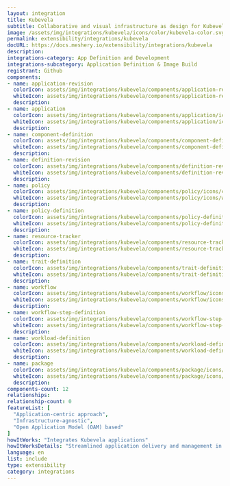 ```yaml
---
layout: integration
title: Kubevela
subtitle: Collaborative and visual infrastructure as design for Kubevela
image: /assets/img/integrations/kubevela/icons/color/kubevela-color.svg
permalink: extensibility/integrations/kubevela
docURL: https://docs.meshery.io/extensibility/integrations/kubevela
description: 
integrations-category: App Definition and Development
integrations-subcategory: Application Definition & Image Build
registrant: Github
components: 
- name: application-revision
  colorIcon: assets/img/integrations/kubevela/components/application-revision/icons/color/application-revision-color.svg
  whiteIcon: assets/img/integrations/kubevela/components/application-revision/icons/white/application-revision-white.svg
  description: 
- name: application
  colorIcon: assets/img/integrations/kubevela/components/application/icons/color/application-color.svg
  whiteIcon: assets/img/integrations/kubevela/components/application/icons/white/application-white.svg
  description: 
- name: component-definition
  colorIcon: assets/img/integrations/kubevela/components/component-definition/icons/color/component-definition-color.svg
  whiteIcon: assets/img/integrations/kubevela/components/component-definition/icons/white/component-definition-white.svg
  description: 
- name: definition-revision
  colorIcon: assets/img/integrations/kubevela/components/definition-revision/icons/color/definition-revision-color.svg
  whiteIcon: assets/img/integrations/kubevela/components/definition-revision/icons/white/definition-revision-white.svg
  description: 
- name: policy
  colorIcon: assets/img/integrations/kubevela/components/policy/icons/color/policy-color.svg
  whiteIcon: assets/img/integrations/kubevela/components/policy/icons/white/policy-white.svg
  description: 
- name: policy-definition
  colorIcon: assets/img/integrations/kubevela/components/policy-definition/icons/color/policy-definition-color.svg
  whiteIcon: assets/img/integrations/kubevela/components/policy-definition/icons/white/policy-definition-white.svg
  description: 
- name: resource-tracker
  colorIcon: assets/img/integrations/kubevela/components/resource-tracker/icons/color/resource-tracker-color.svg
  whiteIcon: assets/img/integrations/kubevela/components/resource-tracker/icons/white/resource-tracker-white.svg
  description: 
- name: trait-definition
  colorIcon: assets/img/integrations/kubevela/components/trait-definition/icons/color/trait-definition-color.svg
  whiteIcon: assets/img/integrations/kubevela/components/trait-definition/icons/white/trait-definition-white.svg
  description: 
- name: workflow
  colorIcon: assets/img/integrations/kubevela/components/workflow/icons/color/workflow-color.svg
  whiteIcon: assets/img/integrations/kubevela/components/workflow/icons/white/workflow-white.svg
  description: 
- name: workflow-step-definition
  colorIcon: assets/img/integrations/kubevela/components/workflow-step-definition/icons/color/workflow-step-definition-color.svg
  whiteIcon: assets/img/integrations/kubevela/components/workflow-step-definition/icons/white/workflow-step-definition-white.svg
  description: 
- name: workload-definition
  colorIcon: assets/img/integrations/kubevela/components/workload-definition/icons/color/workload-definition-color.svg
  whiteIcon: assets/img/integrations/kubevela/components/workload-definition/icons/white/workload-definition-white.svg
  description: 
- name: package
  colorIcon: assets/img/integrations/kubevela/components/package/icons/color/package-color.svg
  whiteIcon: assets/img/integrations/kubevela/components/package/icons/white/package-white.svg
  description: 
components-count: 12
relationships: 
relationship-count: 0
featureList: [
  "Application-centric approach",
  "Infrastructure-agnostic",
  "Open Application Model (OAM) based"
]
howItWorks: "Integrates Kubevela applications"
howItWorksDetails: "Streamlined application delivery and management in Kubernetes"
language: en
list: include
type: extensibility
category: integrations
---
```

